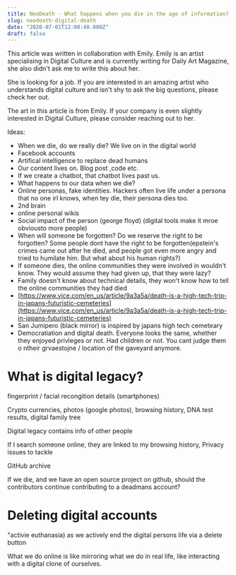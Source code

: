 ```yaml
---
title: NeoDeath - What happens when you die in the age of information?
slug: neodeath-digital-death
date: "2020-07-01T12:00:40.000Z"
draft: false
---
```


This article was written in collaboration with Emily. Emily is an artist specialising in Digital Culture and is currently writing for Daily Art Magazine, she also didn't ask me to write this about her.

She is looking for a job. If you are interested in an amazing artist who understands digital culture and isn't shy to ask the big questions, please check her out.

The art in this article is from Emily. If your company is even slightly interested in Digital Culture, please consider reaching out to her.

Ideas:

- When we die, do we really die? We live on in the digital world
- Facebook accounts
- Artifical intelligence to replace dead humans
- Our content lives on. Blog post ,code etc.
- If we create a chatbot, that chatbot lives past us.
- What happens to our data when we die?
- Online personas, fake identities. Hackers often live life under a persona that no one irl knows, when tey die, their persona dies too.
- 2nd brain
- online personal wikis
- Social impact of the person (george floyd) (digital tools make it mroe obviousto more people)
- When will someone be forgotten? Do we reserve the right to be forgotten? Some people dont have the right to be forgotten(epstein's crimes came out after he died, and people got even more angry and tried to humilate him. But what about his human rights?)
- If someone dies, the online communities they were involved in wouldn't know. They would assume they had given up, that they were lazy? 
- Family doesn't know about technical details, they won't know how to tell the online communities they had died
- [https://www.vice.com/en_us/article/9a3a5a/death-is-a-high-tech-trip-in-japans-futuristic-cemeteries](https://www.vice.com/en_us/article/9a3a5a/death-is-a-high-tech-trip-in-japans-futuristic-cemeteries)
- San Jumipero (black mirror) is inspired by japans high tech cemeteary
- Democratiation and digital death. Everyone looks the same, whether they enjoyed privleges or not. Had children or not. You cant judge them o ntheir grvaestojne / location of the gaveyard anymore.

# What is digital legacy?

fingerprint / facial recongition details (smartphones)

Crypto currencies, photos (google photos), browsing history, DNA test results, digital family tree

Digital legacy contains info of other people

If I search someone online, they are linked to my browsing history, Privacy issues to tackle

GitHub archive

If we die, and we have an open source project on github, should the contributors continue contributing to a deadmans account?

# Deleting digital accounts

"activie euthanasia) as we actively end the digital persons life via a delete button

What we do online is like mirroring what we do in real life, like interacting with a digital clone of ourselves.
